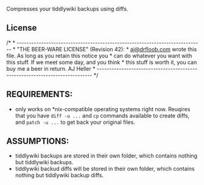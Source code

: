 Compresses your tiddlywiki backups using diffs.

## License

   /*
    * ----------------------------------------------------------------------------
    * "THE BEER-WARE LICENSE" (Revision 42):
    * <aj@drfloob.com> wrote this file. As long as you retain this notice you
    * can do whatever you want with this stuff. If we meet some day, and you think
    * this stuff is worth it, you can buy me a beer in return. AJ Heller
    * ----------------------------------------------------------------------------
   */


## REQUIREMENTS:

 * only works on *nix-compatible operating systems right now. Reuqires that you have
     `diff -u ...` and `cp` commands available to create diffs, and `patch -u ...` 
     to get back your original files.

## ASSUMPTIONS:

 * tiddlywiki backups are stored in their own folder, which contains nothing but
      tiddlywiki backups.
 * tiddlywiki backud diffs will be stored in their own folder, which contains 
      nothing but tiddlywiki backup diffs.


